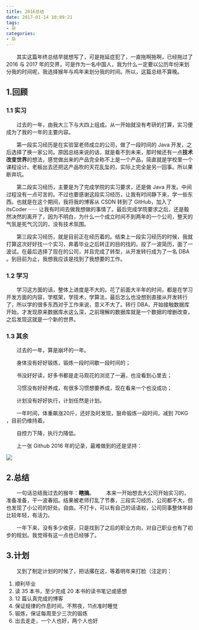 ```yaml
---
title: 2016总结
date: 2017-01-14 10:09:21
tags:
- 杂
categories:
- 杂
---
```


　　其实这篇年终总结早就想写了，可是拖延症犯了，一直拖啊拖啊，已经拖过了 2016 与 2017 年的交界，可是作为一名中国人，我为什么一定要以公历年份来划分我的时间呢，我选择猴年与鸡年来划分我的时间。所以，这篇总结不算晚。

## 1.回顾

### 1.1 实习

　　过去的一年，由我大三下与大四上组成。从一开始就没有考研的打算，实习便成为了我的一年的主要内容。

　　第一段实习经历是在实验室老师成立的公司，做了一段时间的 Java 开发，之后选择了换一家公司。原因总结来说的话，就是看不到未来，那时候还有一点**技术改变世界**的想法，感觉做出来的产品完全称不上是一个产品，简直就是学校里一个课程设计。老板出去还把这产品吹的天花乱坠的，实际上完全是另一回事。所以果断弃坑。

　　第二段实习经历，主要是为了完成学院的实习要求，还是做 Java 开发。中间过程没有一点可言的。不过也要感谢这段实习经历，让我有时间静下来，学一些东西。也就是在这个期间，我将我的博客从 CSDN 转到了 GitHub，加入了 itsCoder ······ 让我有时间去做我想做的事情了。最后完成学院要求之后，还是毅然决然的离开了，因为不明白，为什么一个成立时间不到两年的一个公司，整天的气氛是死气沉沉的，没有技术氛围。

　　第三段实习经历，就是目前正在经历着的。结束上一段实习经历的时候，我就打算这次好好找一个实习，奔着毕业之后转正的目的找的。投了一波简历，面了一波试。在最后选择了现在的公司，并且完成了转型，从开发转行成为了一名 DBA 。到目前为止，我想我应该是找到了我想要的工作。

### 1.2 学习

　　学习这方面的话，整体上进度是不大的。花了前面大半年的时间，都是在学习开发方面的内容，学框架，学技术，学算法，最后怎么也没想到直接从开发转行了，所以学的很多东西对于工作来说，意义不大了。转行 DBA，开始接触数据库开始，才发现原来数据库水这么深，之前理解的数据库就是一个数据的增删改查，之后发现这就是一个新的世界。

### 1.3 其余

　　过去的一年，算是崩坏的一年。

　　身体没有好好锻炼，锻炼一段时间歇一段时间的；

　　书没好好读，好多书都是走马观花的浏览了一遍，也没看到心里去；

　　习惯没有好好养成，有很多习惯想要养成，现在看来一个也没成功；

　　计划没有好好执行，计划任然是计划。

　　一年时间，体重飙涨20斤，还好及时发现，狠命锻炼一段时间，减到 70KG ，目前仍维持着。

　　自控力下降，执行力降低。

　　上一张 Github 2016 年的记录，最难做到的还是坚持：

![](http://oc4wmeyj8.bkt.clouddn.com/github-2016.PNG)

## 2.总结

　　一句话总结我过去的猴年：**瞎搞**。
　　本来一开始想去大公司开始实习的，准备准备，干一波春招。结果被老师打乱了节奏，三段实习经历，公司都不大，但也发现了小公司的好处。自由。不打卡，可以有自己的话语权，公司同事整体年龄比较年轻，有活力。

　　一年下来，没有多少收获，只是找到了之后的职业方向，对自己职业也有了初步的规划。我觉得有这一点也已经够了。

## 3.计划

　　又到了制定计划的时候了，把话撂在这，等着明年来打脸（注定的：

1. 顺利毕业
2. 读 35 本书，至少完成 20 本书的读书笔记或感想
3. 12 篇认真完成的博客
4. 保证规律的作息时间，不熬夜，11点准时睡觉
5. 锻炼，保证每周至少三次的锻炼
6. 出去走走，一个人也好，两个人也好 